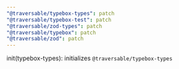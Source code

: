```yaml
---
"@traversable/typebox-types": patch
"@traversable/typebox-test": patch
"@traversable/zod-types": patch
"@traversable/typebox": patch
"@traversable/zod": patch
---
```


init(typebox-types): initializes `@traversable/typebox-types`

